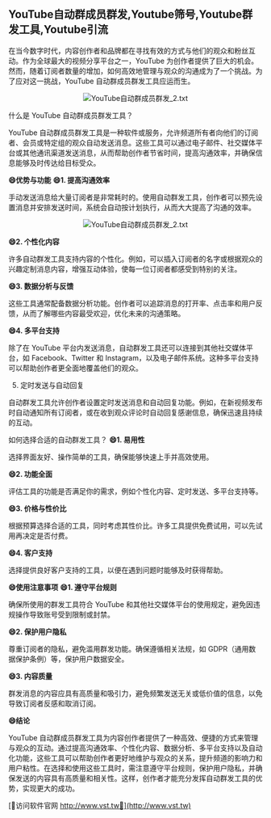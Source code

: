 ## **YouTube自动群成员群发,Youtube筛号,Youtube群发工具,Youtube引流**

在当今数字时代，内容创作者和品牌都在寻找有效的方式与他们的观众和粉丝互动。作为全球最大的视频分享平台之一，YouTube 为创作者提供了巨大的机会。然而，随着订阅者数量的增加，如何高效地管理与观众的沟通成为了一个挑战。为了应对这一挑战，YouTube 自动群成员群发工具应运而生。

 <center><img src="https://vst.tw/MP4/tuiguang/png/2.png" alt="YouTube自动群成员群发_2.txt"></center>

什么是 YouTube 自动群成员群发工具？

YouTube 自动群成员群发工具是一种软件或服务，允许频道所有者向他们的订阅者、会员或特定组的观众自动发送消息。这些工具可以通过电子邮件、社交媒体平台或其他通讯渠道发送消息，从而帮助创作者节省时间，提高沟通效率，并确保信息能够及时传达给目标受众。

**😄优势与功能**
**😄1. 提高沟通效率**

手动发送消息给大量订阅者是非常耗时的。使用自动群发工具，创作者可以预先设置消息并安排发送时间，系统会自动按计划执行，从而大大提高了沟通的效率。

 <center><img src="https://vst.tw/MP4/tuiguang/png/1.png" alt="YouTube自动群成员群发_2.txt"></center>

**😄2. 个性化内容**

许多自动群发工具支持内容的个性化。例如，可以插入订阅者的名字或根据观众的兴趣定制消息内容，增强互动体验，使每一位订阅者都感受到特别的关注。

**😄3. 数据分析与反馈**

这些工具通常配备数据分析功能。创作者可以追踪消息的打开率、点击率和用户反馈，从而了解哪些内容最受欢迎，优化未来的沟通策略。

**😄4. 多平台支持**

除了在 YouTube 平台内发送消息，自动群发工具还可以连接到其他社交媒体平台，如 Facebook、Twitter 和 Instagram，以及电子邮件系统。这种多平台支持可以帮助创作者更全面地覆盖他们的观众。

5. 定时发送与自动回复

自动群发工具允许创作者设置定时发送消息和自动回复功能。例如，在新视频发布时自动通知所有订阅者，或在收到观众评论时自动回复感谢信息，确保迅速且持续的互动。

如何选择合适的自动群发工具？
**😄1. 易用性**

选择界面友好、操作简单的工具，确保能够快速上手并高效使用。

**😄2. 功能全面**

评估工具的功能是否满足你的需求，例如个性化内容、定时发送、多平台支持等。

**😄3. 价格与性价比**

根据预算选择合适的工具，同时考虑其性价比。许多工具提供免费试用，可以先试用再决定是否付费。

**😄4. 客户支持**

选择提供良好客户支持的工具，以便在遇到问题时能够及时获得帮助。

**😄使用注意事项**
**😄1. 遵守平台规则**

确保所使用的群发工具符合 YouTube 和其他社交媒体平台的使用规定，避免因违规操作导致账号受到限制或封禁。

**😄2. 保护用户隐私**

尊重订阅者的隐私，避免滥用群发功能。确保遵循相关法规，如 GDPR（通用数据保护条例）等，保护用户数据安全。

**😄3. 内容质量**

群发消息的内容应具有高质量和吸引力，避免频繁发送无关或低价值的信息，以免导致订阅者反感和取消订阅。

**😄结论**

YouTube 自动群成员群发工具为内容创作者提供了一种高效、便捷的方式来管理与观众的互动。通过提高沟通效率、个性化内容、数据分析、多平台支持以及自动化功能，这些工具可以帮助创作者更好地维护与观众的关系，提升频道的影响力和用户粘性。在选择和使用这些工具时，需注意遵守平台规则，保护用户隐私，并确保发送的内容具有高质量和相关性。这样，创作者才能充分发挥自动群发工具的优势，实现更大的成功。


[👻访问软件官网 http://www.vst.tw👻](http://www.vst.tw)
